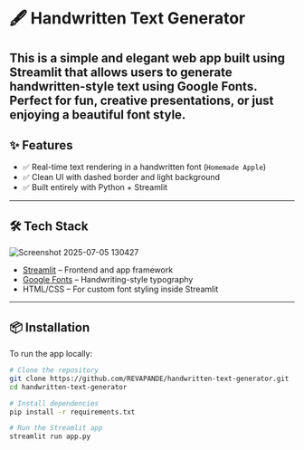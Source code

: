 # 🖋️ Handwritten Text Generator

This is a simple and elegant web app built using **Streamlit** that allows users to generate handwritten-style text using **Google Fonts**. Perfect for fun, creative presentations, or just enjoying a beautiful font style.
---

## ✨ Features

- ✅ Real-time text rendering in a handwritten font (`Homemade Apple`)
- ✅ Clean UI with dashed border and light background
- ✅ Built entirely with Python + Streamlit


---

## 🛠️ Tech Stack
![Screenshot 2025-07-05 130427](https://github.com/user-attachments/assets/6988bcf8-f040-470b-bbf0-f0881ca566bd)

- [Streamlit](https://streamlit.io/) – Frontend and app framework
- [Google Fonts](https://fonts.google.com/specimen/Homemade+Apple) – Handwriting-style typography
- HTML/CSS – For custom font styling inside Streamlit

---

## 📦 Installation

To run the app locally:

```bash
# Clone the repository
git clone https://github.com/REVAPANDE/handwritten-text-generator.git
cd handwritten-text-generator

# Install dependencies
pip install -r requirements.txt

# Run the Streamlit app
streamlit run app.py
